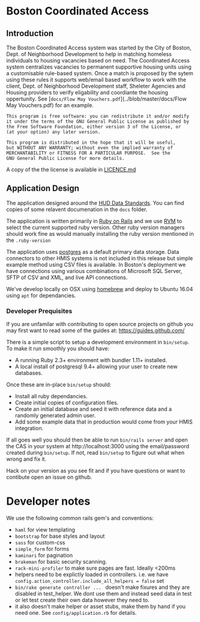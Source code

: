 # Boston Coordinated Access

## Introduction
The Boston Coordinated Access system was started by the City of Boston, Dept. of Neighborhood Development to help in matching homeless individuals to housing vacancies based on need. The Coordinated Access system centralizes vacancies to permanent supportive housing units using a customisable rule-based system. Once a match is proposed by the sytem using these rules it supports web/email based workflow to work with the client, Dept. of Neighborhood Development staff, Sheleter Agencies and Housing providers to verify eligability and coordiante the housing oppertunity. See [`docs/Flow May Vouchers.pdf`](../blob/master/docs/Flow May Vouchers.pdf) for an example.

```
This program is free software: you can redistribute it and/or modify
it under the terms of the GNU General Public License as published by
the Free Software Foundation, either version 3 of the License, or
(at your option) any later version.

This program is distributed in the hope that it will be useful,
but WITHOUT ANY WARRANTY; without even the implied warranty of
MERCHANTABILITY or FITNESS FOR A PARTICULAR PURPOSE.  See the
GNU General Public License for more details.
```

A copy of the the license is available in [LICENCE.md](../blob/master/LICENSE.md)

## Application Design

The application designed around the [HUD Data Standards](https://www.hudexchange.info/programs/hmis/hmis-data-and-technical-standards/). You can find copies of some relavent documenation in the `docs` folder.

The application is written primarily in [Ruby on Rails](http://rubyonrails.org) and we use [RVM](https://rvm.io/) to select the current supported ruby version. Other ruby version managers should work fine as would manually installing the ruby version mentioned in the `.ruby-version`

The application uses [postgres](https://www.postgresql.org/) as a default primary data storage. Data connectors to other HMIS systems is not included in this release but simple example method using CSV files is available. In Boston's deployment we have connections using various combinations of Microsoft SQL Server, SFTP of CSV and XML, and live API connections.

We've develop locally on OSX using [homebrew](http://brew.sh/) and deploy to Ubuntu 16.04 using `apt` for dependancies.

### Developer Prequisites

If you are unfamilar with contributing to open source projects on github you may first want to read some of the guides at:  https://guides.github.com/

There is a simple script to setup a development environment in `bin/setup`. To make it run smoothly you should have:

* A running Ruby 2.3+ environment with bundler 1.11+ installed.
* A local install of postgresql 9.4+ allowing your user to create new databases.

Once these are in-place `bin/setup` should:

* Install all ruby dependancies.
* Create initial copies of configuration files.
* Create an initial database and seed it with reference data and a randomly generated admin user.
* Add some example data that in production would come from your HMIS integration.

If all goes well you should then be able to run `bin/rails server` and open the CAS in your system at http://localhost:3000 using the email/password created during `bin/setup`. If not, read `bin/setup` to figure out what when wrong and fix it.

Hack on your version as you see fit and if you have questions or want to contibute open an issue on github.

# Developer notes

We use the following common rails gem's and conventions:

* `haml` for view templating
* `bootstrap` for base styles and layout
* `sass` for custom-css
* `simple_form` for forms
* `kaminari` for pagination
* `brakeman` for basic security scanning.
* `rack-mini-profiler` to make sure pages are fast. Ideally <200ms
* helpers need to be explictly loaded in controllers. i.e. we have `config.action_controller.include_all_helpers = false` set
* `bin/rake generate controller ... ` doesn't make fixures and they are disabled in test_helper. We dont use them and instead seed data in test or let test create their own data however they need to.
* it also doesn't make helper or asset stubs, make them by hand if you need one. See `config/application.rb` for details.